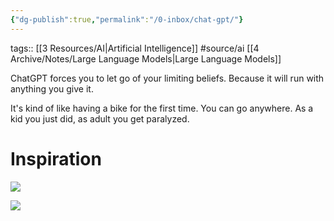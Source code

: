 ```yaml
---
{"dg-publish":true,"permalink":"/0-inbox/chat-gpt/"}
---
```


tags:: [[3 Resources/AI\|Artificial Intelligence]] #source/ai [[4 Archive/Notes/Large Language Models\|Large Language Models]]

ChatGPT forces you to let go of your limiting beliefs. Because it will run with anything you give it.

It's kind of like having a bike for the first time. You can go anywhere. As a kid you just did, as adult you get paralyzed.

# Inspiration
![](https://s3.eu-central-1.wasabisys.com/nienormaal/public/ai-paul-schrader-1.jpeg)

![](https://s3.eu-central-1.wasabisys.com/nienormaal/public/ai-paul-schrader-2.jpeg)

